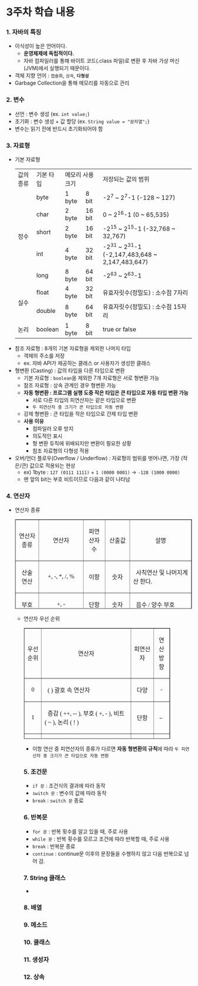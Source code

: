 # 3주차 학습 내용

### 1. 자바의 특징
  + 이식성이 높은 언어이다.
    + **운영체제에 독립적이다.**
    + 자바 컴파일러를 통해 바이트 코드(.class 파일)로 변환 후 자바 가상 머신(JVM)에서 실행되기 때문이다.
  + 객체 지향 언어 : `캡슐화`, `상속`, **`다형성`**
  + Garbage Collection을 통해 메모리를 자동으로 관리

### 2. 변수
  + 선언 : 변수 생성 (ex. `int value;`)
  + 초기화 : 변수 생성 + 값 할당 (ex. `String value = "문자열";`)
  + 변수는 읽기 전에 반드시 초기화되어야 함

### 3. 자료형
  + 기본 자료형
    <table>
      <tr>
        <td>값의 종류</td>
        <td>기본 타입</td>
        <td colspan='2'>메모리 사용 크기</td>
        <!-- <td>메모리 사용 크기</td> -->
        <td>저장되는 값의 범위</td>
      </tr>
      <tr>
        <td rowspan='5'>정수</td>
        <td>byte</td>
        <td>1 byte</td>
        <td>8 bit</td>
        <td>-2<sup>7</sup> ~ 2<sup>7</sup>-1 (-128 ~ 127)</td>
      </tr>
      <tr>
        <!-- <td rowspan='5'>정수</td> -->
        <td>char</td>
        <td>2 byte</td>
        <td>16 bit</td>
        <td>0 ~ 2<sup>16</sup>-1 (0 ~ 65,535)</td>
      </tr>
      <tr>
        <!-- <td rowspan='5'>정수</td> -->
        <td>short</td>
        <td>2 byte</td>
        <td>16 bit</td>
        <td>-2<sup>15</sup> ~ 2<sup>15</sup>-1 (-32,768 ~ 32,767)</td>
      </tr>
      <tr>
        <!-- <td rowspan='5'>정수</td> -->
        <td>int</td>
        <td>4 byte</td>
        <td>32 bit</td>
        <td>-2<sup>31</sup> ~ 2<sup>31</sup>-1 (-2,147,483,648 ~ 2,147,483,647)</td>
      </tr>
      <tr>
        <!-- <td rowspan='5'>정수</td> -->
        <td>long</td>
        <td>8 byte</td>
        <td>64 bit</td>
        <td>-2<sup>63</sup> ~ 2<sup>63</sup>-1</td>
      </tr>
      <tr>
        <td rowspan='2'>실수</td>
        <td>float</td>
        <td>4 byte</td>
        <td>32 bit</td>
        <td>유효자릿수(정밀도) : 소수점 7자리</td>
      </tr>
      <tr>
        <!-- <td rowspan='2'>실수</td> -->
        <td>double</td>
        <td>8 byte</td>
        <td>64 bit</td>
        <td>유효자릿수(정밀도) : 소수점 15자리</td>
      </tr>
      <tr>
        <td>논리</td>
        <td>boolean</td>
        <td>1 byte</td>
        <td>8 bit</td>
        <td>true or false</td>
      </tr>
    </table>
  + 참조 자료형 : 8개의 기본 자료형을 제외한 나머지 타입
    + 객체의 주소를 저장
    + ex. 자바 API가 제공하는 클래스 or 사용자가 생성한 클래스
  + 형변환 (Casting) : 값의 타입을 다른 타입으로 변환
    + 기본 자료형 : `boolean`을 제외한 7개 자료형은 서로 형변환 가능
    + 참조 자료형 : 상속 관계인 경우 형변환 가능
    + **자동 형변환 : 프로그램 실행 도중 작은 타입은 큰 타입으로 자동 타입 변환 가능**
      + 서로 다른 타입의 피연산자는 같은 타입으로 변환
      + `두 피연산자 중 크기가 큰 타입으로 자동 변환`
    + 강제 형변환 : 큰 타입을 작은 타입으로 간제 타입 변환
    + **사용 이유**
      + 컴파일러 오류 방지
      + 의도적인 표시
      + 형 변환 듀칙에 위배되지만 변환이 필요한 상황
      + 참조 자료형의 다형성 적용
  + 오버/언더 플로우(Overflow / Underflow) : 자료형의 범위를 벗어나면, 가장 (작은/큰) 값으로 적용되는 현상
    + ex) 1byte : `127 (0111 1111)` + `1 (0000 0001)` -> `-128 (1000 0000)`
    + 맨 앞의 bit는 부호 비트이므로 다음과 같이 나타남

### 4. 연산자
  + 연산자 종류
    <table style="border-collapse: collapse; width: 100%; height: 242px;" border="1" data-ke-style="style8">
      <tbody>
          <tr style="height: 22px;">
              <td style="width: 14.186%; text-align: center; height: 22px;">
                  <p data-ke-size="size18"><span style="font-family: 'Nanum Gothic';">연산자 종류</span></p>
              </td>
              <td style="width: 26.6279%; text-align: center; height: 22px;">
                  <p data-ke-size="size18"><span style="font-family: 'Nanum Gothic';">연산자</span></p>
              </td>
              <td style="width: 13.1396%; text-align: center; height: 22px;">
                  <p data-ke-size="size18"><span style="font-family: 'Nanum Gothic';">피연산자 수</span></p>
              </td>
              <td style="width: 7.67442%; text-align: center; height: 22px;">
                  <p data-ke-size="size18"><span style="font-family: 'Nanum Gothic';">산출값</span></p>
              </td>
              <td style="width: 38.3721%; text-align: center; height: 22px;">
                  <p data-ke-size="size18"><span style="font-family: 'Nanum Gothic';">설명</span></p>
              </td>
          </tr>
          <tr style="height: 22px;">
              <td style="width: 14.186%; text-align: center; height: 22px;">
                  <p data-ke-size="size18"><span style="font-family: 'Nanum Gothic';">산술 연산</span></p>
              </td>
              <td style="width: 26.6279%; text-align: center; height: 22px;">
                  <p data-ke-size="size18"><span style="font-family: 'Nanum Gothic';">+, -, *, /, %</span></p>
              </td>
              <td style="width: 13.1396%; text-align: center; height: 22px;">
                  <p data-ke-size="size18"><span style="font-family: 'Nanum Gothic';">이항</span></p>
              </td>
              <td style="width: 7.67442%; text-align: center; height: 22px;">
                  <p data-ke-size="size18"><span style="font-family: 'Nanum Gothic';">숫자</span></p>
              </td>
              <td style="width: 38.3721%; height: 22px; text-align: left;">
                  <p data-ke-size="size18"><span style="font-family: 'Nanum Gothic';">&nbsp; 사칙연산 및 나머지계산 한다.</span></p>
              </td>
          </tr>
          <tr style="height: 22px;">
              <td style="width: 14.186%; text-align: center; height: 22px;">
                  <p data-ke-size="size18"><span style="font-family: 'Nanum Gothic';">부호</span></p>
              </td>
              <td style="width: 26.6279%; text-align: center; height: 22px;">
                  <p data-ke-size="size18"><span style="font-family: 'Nanum Gothic';">+, -</span></p>
              </td>
              <td style="width: 13.1396%; text-align: center; height: 22px;">
                  <p data-ke-size="size18"><span style="font-family: 'Nanum Gothic';">단항</span></p>
              </td>
              <td style="width: 7.67442%; text-align: center; height: 22px;">
                  <p data-ke-size="size18"><span style="font-family: 'Nanum Gothic';">숫자</span></p>
              </td>
              <td style="width: 38.3721%; height: 22px; text-align: left;">
                  <p data-ke-size="size18"><span style="font-family: 'Nanum Gothic';">&nbsp; 음수 / 양수 부호</span></p>
              </td>
          </tr>
          <tr style="height: 22px;">
              <td style="width: 14.186%; text-align: center; height: 22px;">
                  <p data-ke-size="size18"><span style="font-family: 'Nanum Gothic';">문자열</span></p>
              </td>
              <td style="width: 26.6279%; text-align: center; height: 22px;">
                  <p data-ke-size="size18"><span style="font-family: 'Nanum Gothic';">+</span></p>
              </td>
              <td style="width: 13.1396%; text-align: center; height: 22px;">
                  <p data-ke-size="size18"><span style="font-family: 'Nanum Gothic';">이항</span></p>
              </td>
              <td style="width: 7.67442%; text-align: center; height: 22px;">
                  <p data-ke-size="size18"><span style="font-family: 'Nanum Gothic';">문자</span></p>
              </td>
              <td style="width: 38.3721%; height: 22px; text-align: left;">
                  <p data-ke-size="size18"><span style="font-family: 'Nanum Gothic';">&nbsp; 두 문자를 연결시킨다.</span></p>
              </td>
          </tr>
          <tr style="height: 22px;">
              <td style="width: 14.186%; text-align: center; height: 22px;">
                  <p data-ke-size="size18"><span style="font-family: 'Nanum Gothic';">대입 연산</span></p>
              </td>
              <td style="width: 26.6279%; text-align: center; height: 22px;">
                  <p data-ke-size="size18"><span style="font-family: 'Nanum Gothic';">=, +=, -=, *=, /=, %=</span></p>
                  <p data-ke-size="size18"><span style="font-family: 'Nanum Gothic';">&amp;=, ^=, |=, &lt;&lt;=,
                          &gt;&gt;=, &gt;&gt;&gt;=</span></p>
              </td>
              <td style="width: 13.1396%; text-align: center; height: 22px;">
                  <p data-ke-size="size18"><span style="font-family: 'Nanum Gothic';">이항</span></p>
              </td>
              <td style="width: 7.67442%; text-align: center; height: 22px;">
                  <p data-ke-size="size18"><span style="font-family: 'Nanum Gothic';">다양</span></p>
              </td>
              <td style="width: 38.3721%; height: 22px; text-align: left;">
                  <p data-ke-size="size18"><span style="font-family: 'Nanum Gothic';">&nbsp; 우변의 값을 좌변의 변수에 대입</span></p>
              </td>
          </tr>
          <tr style="height: 22px;">
              <td style="width: 14.186%; text-align: center; height: 22px;">
                  <p data-ke-size="size18"><span style="font-family: 'Nanum Gothic';">증감 연산</span></p>
              </td>
              <td style="width: 26.6279%; text-align: center; height: 22px;">
                  <p data-ke-size="size18"><span style="font-family: 'Nanum Gothic';">++, --</span></p>
              </td>
              <td style="width: 13.1396%; text-align: center; height: 22px;">
                  <p data-ke-size="size18"><span style="font-family: 'Nanum Gothic';">단항</span></p>
              </td>
              <td style="width: 7.67442%; text-align: center; height: 22px;">
                  <p data-ke-size="size18"><span style="font-family: 'Nanum Gothic';">숫자</span></p>
              </td>
              <td style="width: 38.3721%; height: 22px; text-align: left;">
                  <p data-ke-size="size18"><span style="font-family: 'Nanum Gothic';">&nbsp; 1만큼 증가 / 감소</span></p>
              </td>
          </tr>
          <tr style="height: 22px;">
              <td style="width: 14.186%; text-align: center; height: 22px;">
                  <p data-ke-size="size18"><span style="font-family: 'Nanum Gothic';">비교 연산</span></p>
              </td>
              <td style="width: 26.6279%; text-align: center; height: 22px;">
                  <p data-ke-size="size18"><span style="font-family: 'Nanum Gothic';">==, !=, &lt;, &gt;, &lt;=,
                          &gt;=,</span></p>
                  <p data-ke-size="size18"><span style="font-family: 'Nanum Gothic';">instanceof</span></p>
              </td>
              <td style="width: 13.1396%; text-align: center; height: 22px;">
                  <p data-ke-size="size18"><span style="font-family: 'Nanum Gothic';">이항</span></p>
              </td>
              <td style="width: 7.67442%; text-align: center; height: 22px;">
                  <p data-ke-size="size18"><span style="font-family: 'Nanum Gothic';">boolean</span></p>
              </td>
              <td style="width: 38.3721%; height: 22px; text-align: left;">
                  <p data-ke-size="size18"><span style="font-family: 'Nanum Gothic';">&nbsp; 값의 비교</span></p>
              </td>
          </tr>
          <tr style="height: 22px;">
              <td style="width: 14.186%; text-align: center; height: 22px;">
                  <p data-ke-size="size18"><span style="font-family: 'Nanum Gothic';">논리 연산</span></p>
              </td>
              <td style="width: 26.6279%; text-align: center; height: 22px;">
                  <p data-ke-size="size18"><span style="font-family: 'Nanum Gothic';">!, &amp;, |, &amp;&amp;, ||</span>
                  </p>
              </td>
              <td style="width: 13.1396%; text-align: center; height: 22px;">
                  <p data-ke-size="size18"><span style="font-family: 'Nanum Gothic';">이항</span></p>
                  <p data-ke-size="size18"><span style="font-family: 'Nanum Gothic';">단항</span></p>
              </td>
              <td style="width: 7.67442%; text-align: center; height: 22px;">
                  <p data-ke-size="size18"><span style="font-family: 'Nanum Gothic';">boolean</span></p>
              </td>
              <td style="width: 38.3721%; height: 22px; text-align: left;">
                  <p data-ke-size="size18"><span style="font-family: 'Nanum Gothic';">&nbsp; 논리적 NOT, AND, OR 연산</span>
                  </p>
              </td>
          </tr>
          <tr style="height: 22px;">
              <td style="width: 14.186%; text-align: center; height: 22px;">
                  <p data-ke-size="size18"><span style="font-family: 'Nanum Gothic';">조건 연산</span></p>
              </td>
              <td style="width: 26.6279%; text-align: center; height: 22px;">
                  <p data-ke-size="size18"><span style="font-family: 'Nanum Gothic';">(조건식) ? A : B</span></p>
              </td>
              <td style="width: 13.1396%; text-align: center; height: 22px;">
                  <p data-ke-size="size18"><span style="font-family: 'Nanum Gothic';">삼항</span></p>
              </td>
              <td style="width: 7.67442%; text-align: center; height: 22px;">
                  <p data-ke-size="size18"><span style="font-family: 'Nanum Gothic';">다양</span></p>
              </td>
              <td style="width: 38.3721%; height: 22px; text-align: left;">
                  <p data-ke-size="size18"><span style="font-family: 'Nanum Gothic';">&nbsp; 조건식에 따라 참이면 A, 거짓이면 B
                          선택</span></p>
              </td>
          </tr>
          <tr style="height: 22px;">
              <td style="width: 14.186%; text-align: center; height: 22px;">
                  <p data-ke-size="size18"><span style="font-family: 'Nanum Gothic';">비트</span></p>
              </td>
              <td style="width: 26.6279%; text-align: center; height: 22px;">
                  <p data-ke-size="size18"><span style="font-family: 'Nanum Gothic';">~, &amp;, |, ^</span></p>
              </td>
              <td style="width: 13.1396%; text-align: center; height: 22px;">
                  <p data-ke-size="size18"><span style="font-family: 'Nanum Gothic';">단항</span></p>
                  <p data-ke-size="size18"><span style="font-family: 'Nanum Gothic';">이항</span></p>
              </td>
              <td style="width: 7.67442%; text-align: center; height: 22px;">
                  <p data-ke-size="size18"><span style="font-family: 'Nanum Gothic';">숫자</span></p>
                  <p data-ke-size="size18"><span style="font-family: 'Nanum Gothic';">boolean</span></p>
              </td>
              <td style="width: 38.3721%; height: 22px; text-align: left;">
                  <p data-ke-size="size18"><span style="font-family: 'Nanum Gothic';">&nbsp; 비트 NOT, AND, OR, XOR
                          연산</span></p>
              </td>
          </tr>
          <tr style="height: 22px;">
              <td style="width: 14.186%; text-align: center; height: 22px;">
                  <p data-ke-size="size18"><span style="font-family: 'Nanum Gothic';">비트 쉬프트</span></p>
              </td>
              <td style="width: 26.6279%; text-align: center; height: 22px;">
                  <p data-ke-size="size18"><span style="font-family: 'Nanum Gothic';">&gt;&gt;, &lt;&lt;,
                          &gt;&gt;&gt;</span></p>
              </td>
              <td style="width: 13.1396%; text-align: center; height: 22px;">
                  <p data-ke-size="size18"><span style="font-family: 'Nanum Gothic';">이항</span></p>
              </td>
              <td style="width: 7.67442%; text-align: center; height: 22px;">
                  <p data-ke-size="size18"><span style="font-family: 'Nanum Gothic';">숫자</span></p>
              </td>
              <td style="width: 38.3721%; height: 22px; text-align: left;">
                  <p data-ke-size="size18"><span style="font-family: 'Nanum Gothic';">&nbsp; 비트를 좌 / 우측으로 밀어서 이동</span>
                  </p>
              </td>
          </tr>
      </tbody>
  </table>
  
  + 연산자 우선 순위
    <table style="border-collapse: collapse; width: 86.9871%; height: 300px;" border="1" data-ke-style="style8">
      <tbody>
          <tr style="height: 20px;">
              <td style="width: 10.5426%; height: 20px; text-align: center;">
                  <p data-ke-size="size18"><span style="font-family: 'Nanum Gothic';">우선순위</span></p>
              </td>
              <td style="width: 54.5198%; text-align: center; height: 20px;">
                  <p data-ke-size="size18"><span style="font-family: 'Nanum Gothic';">연산자</span></p>
              </td>
              <td style="width: 13.9613%; text-align: center; height: 20px;">
                  <p data-ke-size="size18"><span style="font-family: 'Nanum Gothic';">피연산자</span></p>
              </td>
              <td style="width: 9.60628%; text-align: center; height: 20px;">
                  <p data-ke-size="size18"><span style="font-family: 'Nanum Gothic';">연산 방향</span></p>
              </td>
          </tr>
          <tr style="height: 20px;">
              <td style="width: 10.5426%; text-align: center; height: 20px;">
                  <p data-ke-size="size18"><span style="font-family: 'Nanum Gothic';">0</span></p>
              </td>
              <td style="width: 54.5198%; text-align: left; height: 20px;">
                  <p data-ke-size="size18"><span style="font-family: 'Nanum Gothic';">&nbsp; ( ) 괄호 속 연산자</span></p>
              </td>
              <td style="width: 13.9613%; text-align: center; height: 20px;">
                  <p data-ke-size="size18"><span style="font-family: 'Nanum Gothic';">다양</span></p>
              </td>
              <td style="width: 9.60628%; height: 20px; text-align: center;">
                  <p data-ke-size="size18"><span style="font-family: 'Nanum Gothic';">-</span></p>
              </td>
          </tr>
          <tr style="height: 20px;">
              <td style="width: 10.5426%; text-align: center; height: 20px;">
                  <p data-ke-size="size18"><span style="font-family: 'Nanum Gothic';">1</span></p>
              </td>
              <td style="width: 54.5198%; text-align: left; height: 20px;">
                  <p data-ke-size="size18"><span style="font-family: 'Nanum Gothic';">&nbsp; 증감 ( ++, -- ), 부호 ( +, - ),
                          비트 ( ~ ), 논리 ( ! )</span></p>
              </td>
              <td style="width: 13.9613%; text-align: center; height: 20px;">
                  <p data-ke-size="size18"><span style="font-family: 'Nanum Gothic';">단항</span></p>
              </td>
              <td style="width: 9.60628%; height: 20px; text-align: center;">
                  <p data-ke-size="size18"><span style="font-family: 'Nanum Gothic';"><b>←</b></span></p>
              </td>
          </tr>
          <tr style="height: 20px;">
              <td style="width: 10.5426%; text-align: center; height: 20px;">
                  <p data-ke-size="size18"><span style="font-family: 'Nanum Gothic';">2</span></p>
              </td>
              <td style="width: 54.5198%; text-align: left; height: 20px;">
                  <p data-ke-size="size18"><span style="font-family: 'Nanum Gothic';">&nbsp; 산술 ( *. / % )</span></p>
              </td>
              <td style="width: 13.9613%; text-align: center; height: 20px;">
                  <p data-ke-size="size18"><span style="font-family: 'Nanum Gothic';">이항</span></p>
              </td>
              <td style="width: 9.60628%; height: 20px; text-align: center;">
                  <p data-ke-size="size18"><span style="font-family: 'Nanum Gothic';">→</span></p>
              </td>
          </tr>
          <tr style="height: 20px;">
              <td style="width: 10.5426%; text-align: center; height: 20px;">
                  <p data-ke-size="size18"><span style="font-family: 'Nanum Gothic';">3</span></p>
              </td>
              <td style="width: 54.5198%; text-align: left; height: 20px;">
                  <p data-ke-size="size18"><span style="font-family: 'Nanum Gothic';">&nbsp; 산술 ( +, - )</span></p>
              </td>
              <td style="width: 13.9613%; text-align: center; height: 20px;">
                  <p data-ke-size="size18"><span style="font-family: 'Nanum Gothic';">이항</span></p>
              </td>
              <td style="width: 9.60628%; height: 20px; text-align: center;">
                  <p data-ke-size="size18"><span style="color: #333333; font-family: 'Nanum Gothic';">→</span></p>
              </td>
          </tr>
          <tr style="height: 20px;">
              <td style="width: 10.5426%; text-align: center; height: 20px;">
                  <p data-ke-size="size18"><span style="font-family: 'Nanum Gothic';">4</span></p>
              </td>
              <td style="width: 54.5198%; text-align: left; height: 20px;">
                  <p data-ke-size="size18"><span style="font-family: 'Nanum Gothic';">&nbsp; 쉬프트 ( &gt;&gt;, &lt;&lt;,
                          &gt;&gt;&gt; )</span></p>
              </td>
              <td style="width: 13.9613%; text-align: center; height: 20px;">
                  <p data-ke-size="size18"><span style="font-family: 'Nanum Gothic';">이항</span></p>
              </td>
              <td style="width: 9.60628%; height: 20px; text-align: center;">
                  <p data-ke-size="size18"><span style="color: #333333; font-family: 'Nanum Gothic';">→</span></p>
              </td>
          </tr>
          <tr style="height: 20px;">
              <td style="width: 10.5426%; text-align: center; height: 20px;">
                  <p data-ke-size="size18"><span style="font-family: 'Nanum Gothic';">5</span></p>
              </td>
              <td style="width: 54.5198%; text-align: left; height: 20px;">
                  <p data-ke-size="size18"><span style="font-family: 'Nanum Gothic';">&nbsp; 비교 ( &lt;, &gt;, &lt;=,
                          &gt;=, instanceof)</span></p>
              </td>
              <td style="width: 13.9613%; text-align: center; height: 20px;">
                  <p data-ke-size="size18"><span style="font-family: 'Nanum Gothic';">이항</span></p>
              </td>
              <td style="width: 9.60628%; height: 20px; text-align: center;">
                  <p data-ke-size="size18"><span style="color: #333333; font-family: 'Nanum Gothic';">→</span></p>
              </td>
          </tr>
          <tr style="height: 20px;">
              <td style="width: 10.5426%; text-align: center; height: 20px;">
                  <p data-ke-size="size18"><span style="font-family: 'Nanum Gothic';">6</span></p>
              </td>
              <td style="width: 54.5198%; text-align: left; height: 20px;">
                  <p data-ke-size="size18"><span style="font-family: 'Nanum Gothic';">&nbsp; 비교 ( ==, != )</span></p>
              </td>
              <td style="width: 13.9613%; text-align: center; height: 20px;">
                  <p data-ke-size="size18"><span style="font-family: 'Nanum Gothic';">이항</span></p>
              </td>
              <td style="width: 9.60628%; height: 20px; text-align: center;">
                  <p data-ke-size="size18"><span style="color: #333333; font-family: 'Nanum Gothic';">→</span></p>
              </td>
          </tr>
          <tr style="height: 20px;">
              <td style="width: 10.5426%; text-align: center; height: 20px;">
                  <p data-ke-size="size18"><span style="font-family: 'Nanum Gothic';">7</span></p>
              </td>
              <td style="width: 54.5198%; text-align: left; height: 20px;">
                  <p data-ke-size="size18"><span style="font-family: 'Nanum Gothic';">&nbsp; 논리&nbsp; &amp;</span></p>
              </td>
              <td style="width: 13.9613%; text-align: center; height: 20px;">
                  <p data-ke-size="size18"><span style="font-family: 'Nanum Gothic';">이항(단항)</span></p>
              </td>
              <td style="width: 9.60628%; height: 20px; text-align: center;">
                  <p data-ke-size="size18"><span style="color: #333333; font-family: 'Nanum Gothic';">→</span></p>
              </td>
          </tr>
          <tr style="height: 20px;">
              <td style="width: 10.5426%; text-align: center; height: 20px;">
                  <p data-ke-size="size18"><span style="font-family: 'Nanum Gothic';">8</span></p>
              </td>
              <td style="width: 54.5198%; text-align: left; height: 20px;">
                  <p data-ke-size="size18"><span style="font-family: 'Nanum Gothic';">&nbsp; 논리&nbsp; ^</span></p>
              </td>
              <td style="width: 13.9613%; text-align: center; height: 20px;">
                  <p data-ke-size="size18"><span style="font-family: 'Nanum Gothic';">이항(단항)</span></p>
              </td>
              <td style="width: 9.60628%; height: 20px; text-align: center;">
                  <p data-ke-size="size18"><span style="color: #333333; font-family: 'Nanum Gothic';">→</span></p>
              </td>
          </tr>
          <tr style="height: 20px;">
              <td style="width: 10.5426%; text-align: center; height: 20px;">
                  <p data-ke-size="size18"><span style="font-family: 'Nanum Gothic';">9</span></p>
              </td>
              <td style="width: 54.5198%; text-align: left; height: 20px;">
                  <p data-ke-size="size18"><span style="font-family: 'Nanum Gothic';">&nbsp; 논리&nbsp; |</span></p>
              </td>
              <td style="width: 13.9613%; text-align: center; height: 20px;">
                  <p data-ke-size="size18"><span style="font-family: 'Nanum Gothic';">이항(단항)</span></p>
              </td>
              <td style="width: 9.60628%; height: 20px; text-align: center;">
                  <p data-ke-size="size18"><span style="color: #333333; font-family: 'Nanum Gothic';">→</span></p>
              </td>
          </tr>
          <tr style="height: 20px;">
              <td style="width: 10.5426%; text-align: center; height: 20px;">
                  <p data-ke-size="size18"><span style="font-family: 'Nanum Gothic';">10</span></p>
              </td>
              <td style="width: 54.5198%; text-align: left; height: 20px;">
                  <p data-ke-size="size18"><span style="font-family: 'Nanum Gothic';">&nbsp; 논리 &amp;&amp;</span></p>
              </td>
              <td style="width: 13.9613%; text-align: center; height: 20px;">
                  <p data-ke-size="size18"><span style="font-family: 'Nanum Gothic';">이항</span></p>
              </td>
              <td style="width: 9.60628%; height: 20px; text-align: center;">
                  <p data-ke-size="size18"><span style="color: #333333; font-family: 'Nanum Gothic';">→</span></p>
              </td>
          </tr>
          <tr style="height: 20px;">
              <td style="width: 10.5426%; text-align: center; height: 20px;">
                  <p data-ke-size="size18"><span style="font-family: 'Nanum Gothic';">11</span></p>
              </td>
              <td style="width: 54.5198%; text-align: left; height: 20px;">
                  <p data-ke-size="size18"><span style="font-family: 'Nanum Gothic';">&nbsp; 논리 ||</span></p>
              </td>
              <td style="width: 13.9613%; text-align: center; height: 20px;">
                  <p data-ke-size="size18"><span style="font-family: 'Nanum Gothic';">이항</span></p>
              </td>
              <td style="width: 9.60628%; height: 20px; text-align: center;">
                  <p data-ke-size="size18"><span style="color: #333333; font-family: 'Nanum Gothic';">→</span></p>
              </td>
          </tr>
          <tr style="height: 20px;">
              <td style="width: 10.5426%; text-align: center; height: 20px;">
                  <p data-ke-size="size18"><span style="font-family: 'Nanum Gothic';">12</span></p>
              </td>
              <td style="width: 54.5198%; text-align: left; height: 20px;">
                  <p data-ke-size="size18"><span style="font-family: 'Nanum Gothic';">&nbsp; 조건 ( ?&nbsp; : )</span></p>
              </td>
              <td style="width: 13.9613%; text-align: center; height: 20px;">
                  <p data-ke-size="size18"><span style="font-family: 'Nanum Gothic';">삼항</span></p>
              </td>
              <td style="width: 9.60628%; height: 20px; text-align: center;">
                  <p data-ke-size="size18"><span style="color: #333333; font-family: 'Nanum Gothic';">→</span></p>
              </td>
          </tr>
          <tr style="height: 20px;">
              <td style="width: 10.5426%; text-align: center; height: 20px;">
                  <p data-ke-size="size18"><span style="font-family: 'Nanum Gothic';">13</span></p>
              </td>
              <td style="width: 54.5198%; text-align: left; height: 20px;">
                  <p data-ke-size="size18"><span style="font-family: 'Nanum Gothic';">&nbsp; 대입 <br>&nbsp; ( =, +=, -=,
                          *=, /=, %=, &amp;=, ^=, |=, &lt;&lt;=, &gt;&gt;=, &gt;&gt;&gt;= )</span></p>
              </td>
              <td style="width: 13.9613%; text-align: center; height: 20px;">
                  <p data-ke-size="size18"><span style="font-family: 'Nanum Gothic';">이항</span></p>
              </td>
              <td style="width: 9.60628%; text-align: center; height: 20px;">
                  <p data-ke-size="size18"><span style="font-family: 'Nanum Gothic';"><b>←</b></span></p>
              </td>
          </tr>
      </tbody>
  </table>
    
  + 이항 연산 중 피연산자의 종류가 다르면 **자동 형변환의 규칙**에 따라 `두 피연산자 중 크기가 큰 타입으로 자동 변환`

### 5. 조건문
  + `if 문` : 조건식의 결과에 따라 동작
  + `switch 문` : 변수의 값에 따라 동작
  + `break` : `switch 문` 종료 

### 6. 반복문
  + `for 문` : 반복 횟수를 알고 있을 때, 주로 사용
  + `while 문` : 반복 횟수를 모르고 조건에 따라 반복할 때, 주로 사용
  + `break` : 반복문 종료
  + `continue` : continue문 이후의 문장들을 수행하지 않고 다음 반복으로 넘어 감.

### 7. String 클래스
  +

### 8. 배열

### 9. 메소드

### 10. 클래스

### 11. 생성자

### 12. 상속
